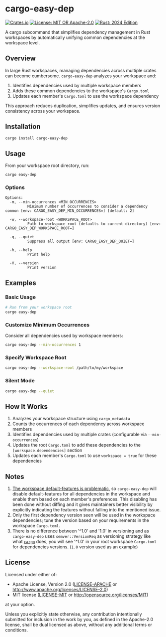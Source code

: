 # cargo-easy-dep

[![Crates.io](https://img.shields.io/crates/v/cargo-easy-dep.svg)](https://crates.io/crates/cargo-easy-dep)
[![License: MIT OR Apache-2.0](https://img.shields.io/crates/l/cargo-easy-dep.svg)](#license)
[![Rust: 2024 Edition](https://img.shields.io/badge/Rust-2024_Edition-orange.svg)](#rust-version)

A cargo subcommand that simplifies dependency management in Rust workspaces by automatically unifying common dependencies at the workspace level.

## Overview

In large Rust workspaces, managing dependencies across multiple crates can become cumbersome. `cargo-easy-dep` analyzes your workspace and:

1. Identifies dependencies used by multiple workspace members
2. Adds these common dependencies to the workspace's `Cargo.toml`
3. Updates each member's `Cargo.toml` to use the workspace dependency

This approach reduces duplication, simplifies updates, and ensures version consistency across your workspace.

## Installation

```bash
cargo install cargo-easy-dep
```

## Usage

From your workspace root directory, run:

```bash
cargo easy-dep
```

### Options

```
Options:
  -m, --min-occurrences <MIN_OCCURRENCES>
          Minimum number of occurrences to consider a dependency common [env: CARGO_EASY_DEP_MIN_OCCURRENCES=] [default: 2]

  -w, --workspace-root <WORKSPACE_ROOT>
          Path to workspace root (defaults to current directory) [env: CARGO_EASY_DEP_WORKSPACE_ROOT=]

  -q, --quiet
          Suppress all output [env: CARGO_EASY_DEP_QUIET=]

  -h, --help
          Print help

  -V, --version
          Print version
```

## Examples

### Basic Usage

```bash
# Run from your workspace root
cargo easy-dep
```

### Customize Minimum Occurrences

Consider all dependencies used by workspace members:

```bash
cargo easy-dep --min-occurrences 1
```

### Specify Workspace Root

```bash
cargo easy-dep --workspace-root /path/to/my/workspace
```

### Silent Mode

```bash
cargo easy-dep --quiet
```

## How It Works

1. Analyzes your workspace structure using `cargo_metadata`
2. Counts the occurrences of each dependency across workspace members
3. Identifies dependencies used by multiple crates (configurable via `--min-occurrences`)
4. Updates the root `Cargo.toml` to add these dependencies to the `[workspace.dependencies]` section
5. Updates each member's `Cargo.toml` to use `workspace = true` for these dependencies

## Notes

1. [The workspace default-features is problematic](https://github.com/rust-lang/cargo/issues/12162), so `cargo-easy-dep` will disable default-features for all dependencies in the workspace and enable them based on each member's preferences. This disabling has been done without diffing and it gives maintainers better visibility by explicitly indicating the features without falling into the mentioned issue.
2. Only the first dependency version seen will be used in the workspace dependencies; tune the version based on your requirements in the workspace `Cargo.toml`.
3. There is no difference between '^1.0' and '1.0' in versioning and as `cargo-easy-dep` uses `semver::VersionReq` as versioning strategy like what [`cargo`](https://doc.rust-lang.org/cargo/reference/specifying-dependencies.html#caret-requirements) does, you will see '^1.0' in your root workspace `Cargo.toml` for dependencies versions. (`1.0` version used as an example)

## License

Licensed under either of:

- Apache License, Version 2.0 ([LICENSE-APACHE](LICENSE-APACHE) or <http://www.apache.org/licenses/LICENSE-2.0>)
- MIT license ([LICENSE-MIT](LICENSE-MIT) or <http://opensource.org/licenses/MIT>)

at your option.

Unless you explicitly state otherwise, any contribution intentionally submitted for inclusion in the work by you, as defined in the Apache-2.0 license, shall be dual licensed as above, without any additional terms or conditions.

